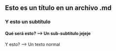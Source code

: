 ## Esto es un título en un archivo .md
### Y esto un subtítulo
#### Qué será esto?  --> Un sub-subtítulo jejeje
Y esto? --> Un texto normal
